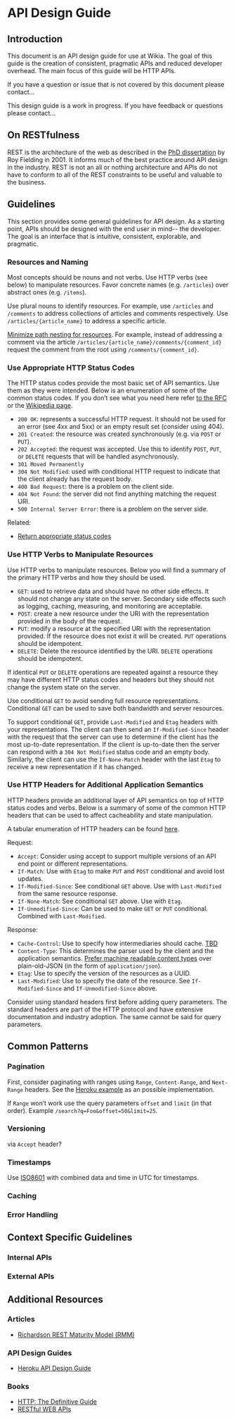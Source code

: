 # API Design Guide

## Introduction

This document is an API design guide for use at Wikia. The goal of this guide
is the creation of consistent, pragmatic APIs and reduced developer overhead.
The main focus of this guide will be HTTP APIs.

If you have a question or issue that is not covered by this document please
contact...

This design guide is a work in progress. If you have feedback or questions
please contact...

## On RESTfulness

REST is the architecture of the web as described in the [PhD
dissertation](http://www.ics.uci.edu/~fielding/pubs/dissertation/top.htm) by Roy
Fielding in 2001. It informs much of the best practice around API design in the
industry. REST is not an all or nothing architecture and APIs do not have to conform to
all of the REST constraints to be useful and valuable to the business.

## Guidelines

This section provides some general guidelines for API design. As a starting
point, APIs should be designed with the end user in mind-- the developer. The
goal is an interface that is intuitive, consistent, explorable, and pragmatic.

### Resources and Naming

Most concepts should be nouns and not verbs. Use HTTP verbs (see below) to
manipulate resources. Favor concrete names (e.g. `/articles`) over abstract ones (e.g. `/items`).

Use plural nouns to identify resources. For example, use `/articles` and
`/comments` to address collections of articles and comments respectively. Use
`/articles/{article_name}` to address a specific article.

[Minimize path nesting for
resources](https://github.com/interagent/http-api-design#minimize-path-nesting).
For example, instead of addressing a comment via the article
`/articles/{article_name}/comments/{comment_id}` request the comment from the
root using `/comments/{comment_id}`.

### Use Appropriate HTTP Status Codes

The HTTP status codes provide the most basic set of API semantics. Use them as
they were intended. Below is an enumeration of some of the common status codes.
If you don’t see what you need here refer [to the
RFC](http://www.w3.org/Protocols/rfc2616/rfc2616-sec10.html) or the [Wikipedia
page](http://en.wikipedia.org/wiki/List_of_HTTP_status_codes#2xx_Success).

 * `200 OK`: represents a successful HTTP request. It should not be used for an
   error (see 4xx and 5xx) or an empty result set (consider using 404).
 * `201 Created`: the resource was created synchronously (e.g. via `POST` or `PUT`).
 * `202 Accepted`: the request was accepted. Use this to identify `POST`, `PUT`, or
	 `DELETE` requests that will be handled asynchronously.
 * `301 Moved Permanently`
 * `304 Not Modified`: used with conditional HTTP request to indicate that the
   client already has the request body.
 * `400 Bad Request`: there is a problem on the client side.
 * `404 Not Found`: the server did not find anything matching the request URI.
 * `500 Internal Server Error`: there is a problem on the server side.

Related:
 * [Return appropriate status
	 codes](https://github.com/interagent/http-api-design/blob/master/README.md#return-appropriate-status-codes)

### Use HTTP Verbs to Manipulate Resources

Use HTTP verbs to manipulate resources. Below you will find a summary of the
primary HTTP verbs and how they should be used.

 * `GET`: used to retrieve data and should have no other side effects. It should
   not change any state on the server. Secondary side effects such as logging,
   caching, measuring, and monitoring are acceptable.
 * `POST`: create a new resource under the URI with the representation
   provided in the body of the request.
 * `PUT`: modify a resource at the specified URI with the representation
   provided. If the resource does not exist it will be created. `PUT` operations
   should be idempotent.
 * `DELETE`: Delete the resource identified by the URI. `DELETE` operations should
	 be idempotent.

If identical `PUT` or `DELETE` operations are repeated against a resource they may
have different HTTP status codes and headers but they should not change the
system state on the server.

Use conditional `GET` to avoid sending full resource representations.
Conditional `GET` can be used to save both bandwidth and server resources.

To support conditional `GET`, provide `Last-Modified` and `Etag` headers with your
representations. The client can then send an `If-Modified-Since` header with the
request that the server can use to determine if the client has the most
up-to-date representation. If the client is up-to-date then the server can
respond with a `304 Not Modified` status code and an empty body. Similarly, the
client can use the `If-None-Match` header with the last `Etag` to receive a new
representation if it has changed.

### Use HTTP Headers for Additional Application Semantics

HTTP headers provide an additional layer of API semantics on top of HTTP status
codes and verbs. Below is a summary of some of the common HTTP headers that can
be used to affect cacheability and state manipulation.

A tabular enumeration of HTTP headers can be found
[here](http://en.wikipedia.org/wiki/List_of_HTTP_header_fields).

Request:
 * `Accept`: Consider using accept to support multiple versions of an API end
	 point or different representations.
 * `If-Match`: Use with `Etag` to make `PUT` and `POST` conditional and
	 avoid lost updates.
 * `If-Modified-Since`: See conditional `GET` above. Use with `Last-Modified`
	 from the same resource response.
 * `If-None-Match`: See conditional `GET` above. Use with `Etag`.
 * `If-Unmodified-Since`: Can be used to make `GET` or `PUT` conditional.
	 Combined with `Last-Modified`.

Response:
 * `Cache-Control`: Use to specify how intermediaries should cache.
	 [TBD](http://www.w3.org/Protocols/rfc2616/rfc2616-sec13.html#sec13.1.3)
 * `Content-Type`: This determines the parser used by the client and the
	 application semantics. [Prefer machine readable content
	 types](https://github.com/interagent/http-api-design#provide-machine-readable-json-schema) over
	 plain-old-JSON (in the form of `application/json`).
 * `Etag`: Use to specify the version of the resources as a UUID.
 * `Last-Modified`: Use to specify the date of the resource. See `If-Modified-Since`
	 and `If-Unmodified-Since` above.

Consider using standard headers first before adding query parameters. The
standard headers are part of the HTTP protocol and have extensive documentation
and industry adoption. The same cannot be said for query parameters.

## Common Patterns

### Pagination

First, consider paginating with ranges using `Range`, `Content-Range`, and
`Next-Range` headers. See the [Heroku
example](https://devcenter.heroku.com/articles/platform-api-reference#ranges) as an possible implementation.

If `Range` won’t work use the query parameters `offset` and `limit` (in that
order). Example `/search?q=Foo&offset=50&limit=25`.

### Versioning

via `Accept` header?

### Timestamps

Use [ISO8601](http://en.wikipedia.org/wiki/ISO_8601) with combined data and time
in UTC for timestamps.

### Caching

### Error Handling

## Context Specific Guidelines

### Internal APIs


### External APIs


## Additional Resources

### Articles

 * [Richardson REST Maturity
   Model (RMM)](http://martinfowler.com/articles/richardsonMaturityModel.html)

### API Design Guides

 * [Heroku API Design Guide](https://github.com/interagent/http-api-design)

### Books

 * [HTTP: The Definitive
	 Guide](http://www.amazon.com/HTTP-The-Definitive-Guide-Guides/dp/1565925092)
 * [RESTful WEB
	 APIs](http://www.amazon.com/RESTful-Web-APIs-Leonard-Richardson/dp/1449358063)
